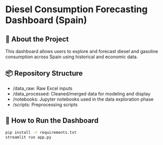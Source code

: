 # Diesel Consumption Forecasting Dashboard (Spain)

## 🧠 About the Project
This dashboard allows users to explore and forecast diesel and gasoline consumption across Spain using historical and economic data.

## 📦 Repository Structure
- /data_raw: Raw Excel inputs
- /data_processed: Cleaned/merged data for modeling and display
- /notebooks: Jupyter notebooks used in the data exploration phase
- /scripts: Preprocessing scripts

## 🚀 How to Run the Dashboard
```bash
pip install -r requirements.txt
streamlit run app.py
